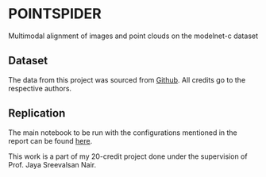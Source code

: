 # POINTSPIDER
Multimodal alignment of images and point clouds on the modelnet-c dataset

## Dataset
The data from this project was sourced from [Github](https://github.com/jiachens/ModelNet40-C/). All credits go to the respective authors.

## Replication
The main notebook to be run with the configurations mentioned in the report can be found [here](./notebooks/multimodal-alignment/Multimodal_projection_training_testing.ipynb).

This work is a part of my 20-credit project done under the supervision of Prof. Jaya Sreevalsan Nair.


